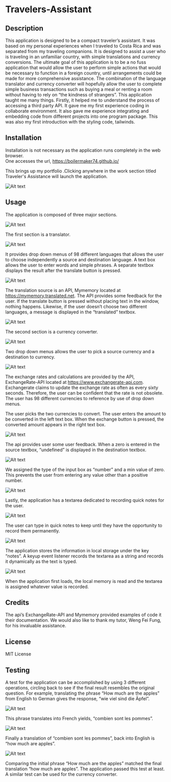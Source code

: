 # Travelers-Assistant

## Description

This application is designed to be a compact traveler’s assistant. It was based on my personal experiences when I traveled to Costa Rica and was separated from my traveling companions. 
It is designed to assist a user who is traveling in an unfamiliar country, with simple translations and currency conversions.  The ultimate goal of this application is to be a no fuss application that would allow the user to perform simple actions that would be necessary to function in a foreign country, until arrangements could be made for more comprehensive assistance.
The combination of the language translator and currency converter will hopefully allow the user to complete simple business transactions such as buying a meal or renting a room without having to rely on “the kindness of strangers”. 
This application taught me many things. Firstly, it helped me to understand the process of accessing a third party API. It gave me my first experience coding in collaborate environment. It also gave me experience integrating and embedding code from different projects into one program package. This was also my first introduction with the styling code, tailwinds.

## Installation

Installation is not necessary as the application runs completely in the web browser.  
One accesses the url, https://boilermaker74.github.io/

This brings up my portfolio .Clicking anywhere in the work section titled Traveler's Assistance will launch the application.

![Alt text](assets/images/workassistant.png)

## Usage

The application is composed of three major sections. 

![Alt text](https://github.com/Boilermaker74/Travelers-Assistant/assets/135560995/87f58676-2840-4a5d-b357-7fd12240747e)

The first section is a translator.

![Alt text](https://github.com/Boilermaker74/Travelers-Assistant/blob/main/assets/images/Language%20Translator.png?raw=true)


It provides drop down menus of 98 different languages that allows the user to choose independently a source and destination language. A text box allows the user to enter words and simple phrases. A separate textbox displays the result after the translate button is pressed.

![Alt text](https://github.com/Boilermaker74/Travelers-Assistant/blob/main/assets/images/goodmorning.png?raw=true)
 
The translation source is an API, Mymemory located at https://mymemory.translated.net.   The API provides some feedback for the user. If the translate button is pressed without placing text in the window, nothing happens. Likewise, if the user doesn’t choose two different languages, a message is displayed in the “translated” textbox.

 ![Alt text](https://github.com/Boilermaker74/Travelers-Assistant/blob/main/assets/images/pleaseselect.png?raw=true)

The second section is a currency converter.

![Alt text](https://github.com/Boilermaker74/Travelers-Assistant/blob/main/assets/images/Currency%20Covertor.png?raw=true)
 
Two drop down menus  allows the user to pick a source currency and a destination to currency. 

![Alt text](https://github.com/Boilermaker74/Travelers-Assistant/blob/main/assets/images/CCdrop%20down%20menu.png?raw=true)

The exchange rates and calculations are provided by the API, ExchangeRate-API located at  https://www.exchangerate-api.com.  Exchangerate claims to update the exchange rate as often as every sixty seconds. Therefore, the user can be confident that the rate is not obsolete. The user has 98 different currencies to reference by use of drop down menus.  
 

The user picks the two currencies to convert. The user enters the amount to be converted in the left text box. When the exchange button is pressed, the converted amount appears in the right text box. 

![Alt text](https://github.com/Boilermaker74/Travelers-Assistant/blob/main/assets/images/ccPeso.png?raw=true)
 

The api provides user some user feedback. When a zero is entered in the source textbox, “undefined” is displayed in the destination textbox.

![Alt text](https://github.com/Boilermaker74/Travelers-Assistant/blob/main/assets/images/CCundefined.png?raw=true)
 
We assigned the type of the input box as “number” and a min value of zero.  This prevents the user from entering any value other than a positive number. 
 
![Alt text](https://github.com/Boilermaker74/Travelers-Assistant/blob/main/CCinputbox.png?raw=true)


Lastly, the application has a textarea dedicated to recording quick notes for the user.

![Alt text](https://github.com/Boilermaker74/Travelers-Assistant/blob/main/assets/images/Notes%20for%20traveler.png?raw=true)
 
The user can type in quick notes to keep until they have the opportunity to record them permanently.

![Alt text](https://github.com/Boilermaker74/Travelers-Assistant/blob/main/assets/images/lovebcapp.png?raw=true)

The application stores the information in local storage under the key “notes”. A keyup event listener records the textarea as a string and records it dynamically as the text is typed.  
 
![Alt text](https://github.com/Boilermaker74/Travelers-Assistant/blob/main/assets/images/lovebcmem.png?raw=true)
 
When the application first loads, the local memory is read and the textarea is assigned whatever value is recorded. 

 ## Credits

The api’s ExchangeRate-API and Mymemory provided examples of code it their documentation.  We would also like to thank my tutor, Weng Fei Fung, for his invaluable assistance.

## License

MIT License

## Testing

A test for the application can be accomplished by using 3 different operations, circling back to see if the final result resembles the original question. For example, translating the phrase “How much are the apples” from English to German gives the response, “wie viel sind die Äpfel”. 

![Alt text](https://github.com/Boilermaker74/Travelers-Assistant/blob/main/assets/images/transEtoG.png?raw=true)
 
This phrase translates into French yields, “combien sont les pommes”. 
 
![Alt text](https://github.com/Boilermaker74/Travelers-Assistant/blob/main/assets/images/transGtoF.png?raw=true)

 Finally a translation of “combien sont les pommes”, back into English is “how much are apples”.
 
![Alt text](https://github.com/Boilermaker74/Travelers-Assistant/blob/main/assets/images/transFtoE.png?raw=true)

Comparing the initial phrase “How much are the apples” matched the final translation “how much are apples”. The application passed this test at least.
A similar test can be used for the currency converter.


